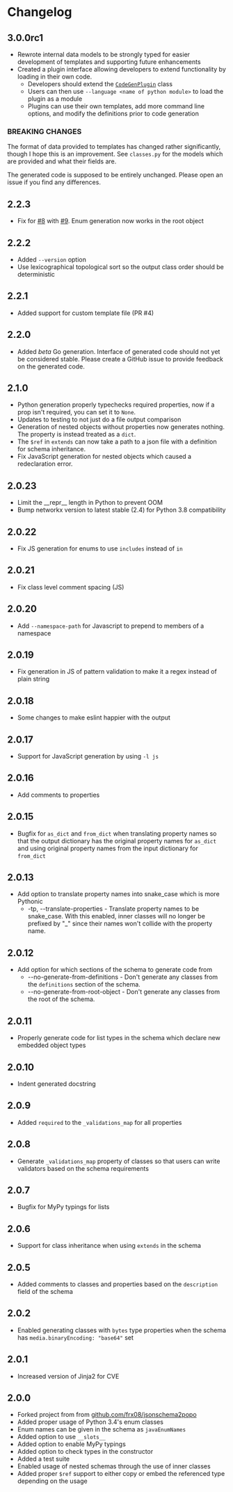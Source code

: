 # Changelog

## 3.0.0rc1

- Rewrote internal data models to be strongly typed for easier development of templates and supporting future 
  enhancements
- Created a plugin interface allowing developers to extend functionality by loading in their own code.
  - Developers should extend the [`CodeGenPlugin`](https://github.com/MikeDombo/JSONSchema2PoPo2/blob/master/jsonschema2popo/classes.py#L276) class
  - Users can then use `--language <name of python module>` to load the plugin as a module
  - Plugins can use their own templates, add more command line options, and modify the definitions prior to code 
    generation
  
### BREAKING CHANGES

The format of data provided to templates has changed rather significantly, though I hope this is an improvement.
See `classes.py` for the models which are provided and what their fields are.

The generated code is supposed to be entirely unchanged. Please open an issue if you find any differences.

## 2.2.3

- Fix for [#8](https://github.com/MikeDombo/JSONSchema2PoPo2/issues/8) 
  with [#9](https://github.com/MikeDombo/JSONSchema2PoPo2/pull/9). 
  Enum generation now works in the root object

## 2.2.2

- Added `--version` option
- Use lexicographical topological sort so the output class order should be deterministic

## 2.2.1

- Added support for custom template file (PR #4)

## 2.2.0

- Added *beta* Go generation. Interface of generated code should not yet be considered stable. Please create a GitHub
  issue to provide feedback on the generated code.

## 2.1.0

- Python generation properly typechecks required properties, now if a prop isn't required, you can set it to `None`.
- Updates to testing to not just do a file output comparison
- Generation of nested objects without properties now generates nothing. The property is instead treated as a `dict`.
- The `$ref` in `extends` can now take a path to a json file with a definition for schema inheritance.
- Fix JavaScript generation for nested objects which caused a redeclaration error.

## 2.0.23

- Limit the \_\_repr__ length in Python to prevent OOM
- Bump networkx version to latest stable (2.4) for Python 3.8 compatibility

## 2.0.22

- Fix JS generation for enums to use `includes` instead of `in`

## 2.0.21

- Fix class level comment spacing (JS)

## 2.0.20

- Add `--namespace-path` for Javascript to prepend to members of a namespace

## 2.0.19

- Fix generation in JS of pattern validation to make it a regex instead of plain string

## 2.0.18

- Some changes to make eslint happier with the output

## 2.0.17

- Support for JavaScript generation by using `-l js`

## 2.0.16

- Add comments to properties

## 2.0.15

- Bugfix for `as_dict` and `from_dict` when translating property names so that the output dictionary has the original
  property names for `as_dict` and using original property names from the input dictionary for `from_dict`

## 2.0.13

- Add option to translate property names into snake_case which is more Pythonic
    - -tp, --translate-properties - Translate property names to be snake_case. With this enabled, inner classes will no
      longer be prefixed by "\_" since their names won't collide with the property name.

## 2.0.12

- Add option for which sections of the schema to generate code from
    - --no-generate-from-definitions - Don't generate any classes from the `definitions` section of the schema.
    - --no-generate-from-root-object - Don't generate any classes from the root of the schema.

## 2.0.11

- Properly generate code for list types in the schema which declare new embedded object types

## 2.0.10

- Indent generated docstring

## 2.0.9

- Added `required` to the `_validations_map` for all properties

## 2.0.8

- Generate `_validations_map` property of classes so that users can write validators based on the schema requirements

## 2.0.7

- Bugfix for MyPy typings for lists

## 2.0.6

- Support for class inheritance when using `extends` in the schema

## 2.0.5

- Added comments to classes and properties based on the `description` field of the schema

## 2.0.2

- Enabled generating classes with `bytes` type properties when the schema has `media.binaryEncoding: "base64"` set

## 2.0.1

- Increased version of Jinja2 for CVE

## 2.0.0

- Forked project from from [github.com/frx08/jsonschema2popo](https://github.com/frx08/jsonschema2popo)
- Added proper usage of Python 3.4's enum classes
- Enum names can be given in the schema as `javaEnumNames`
- Added option to use `__slots__`
- Added option to enable MyPy typings
- Added option to check types in the constructor
- Added a test suite
- Enabled usage of nested schemas through the use of inner classes
- Added proper `$ref` support to either copy or embed the referenced type depending on the usage

